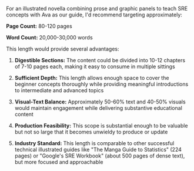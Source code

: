 For an illustrated novella combining prose and graphic panels to teach SRE concepts with Ava as our guide, I'd recommend targeting approximately:

**Page Count:** 80-120 pages

**Word Count:** 20,000-30,000 words

This length would provide several advantages:

1. **Digestible Sections:** The content could be divided into 10-12 chapters of 7-10 pages each, making it easy to consume in multiple sittings

2. **Sufficient Depth:** This length allows enough space to cover the beginner concepts thoroughly while providing meaningful introductions to intermediate and advanced topics

3. **Visual-Text Balance:** Approximately 50-60% text and 40-50% visuals would maintain engagement while delivering substantive educational content

4. **Production Feasibility:** This scope is substantial enough to be valuable but not so large that it becomes unwieldy to produce or update

5. **Industry Standard:** This length is comparable to other successful technical illustrated guides like "The Manga Guide to Statistics" (224 pages) or "Google's SRE Workbook" (about 500 pages of dense text), but more focused and approachable

